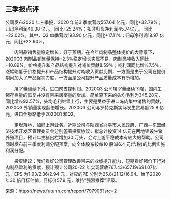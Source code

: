 ## 三季报点评

公司发布2020 年三季报，2020 年前3 季度营收557.64 亿元，同比+32.79%；归母净利润49.38 亿元，同比+25.24%；扣非归母净利润45.74亿元，同比+22.02%。其中，Q3 单季营收193.90 亿元，同比+17.11%；归母净利润18.97 亿元，同比+22.90%。

　　肉制品销售量稳定增长，好于预期。在今年肉制品整体提价的大背景下，2020Q3 肉制品销售量保持+2.3%稳定增长实属不易，肉制品吨收入同比+10.89%，价格提升和产品结构提升对吨价贡献8.59%；吨利润同比增长7.5%，涨幅略低于价格提升和产品结构提升对吨收入贡献比例，一方面是由于公司在提价期间加大了产品促销力度，一方面是公司提升产品质量成本有所增加。

　　屠宰量继续下滑，进口肉支撑利润。2020Q3 公司屠宰量继续下降，国内生猪存栏量的恢复并没有带来屠宰量的增加。简单算下来的头均毛利为345.28元，同比增长92.57%，头均毛利继续上行，主要是受益于进口冻肉集中销售的贡献，2020Q3 外销量实现翻倍增长。2020Q3 公司与罗特克斯实际发生贸易额25.8 亿元，进口金额略低于2020Q1 和Q2。

　　定增落地，加码上游业务。近期公司与陕西省兴平市人民政府、广西—东盟经济技术开发区管理委员会分别签署投资协议，拟总计投资14 亿元在两地建设生猪养殖项目，预计年生猪出栏增加30 万头，会对上游平稳成本有较大的帮助。公司同时发布前三季度利润分配预案，向全体股东按每10 股派6.4 元(含税)的比例实施利润分配。

　　投资建议：我们看好公司管理改善带来的业绩提升能力，短期看好猪价下行对肉制品盈利的贡献，预计预计公司20-22 年实现营收767.43/657.19/691.07亿元，EPS 为1.93/2.36/2.94 元，对应的PE 分别为25.8/21.12/16.94。给予2020 年30 倍目标估值，目标价57.9 元，维持“强烈推荐”评级。

来源：https://news.futunn.com/report/797906?src=2